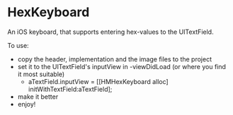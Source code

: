 HexKeyboard
===========

An iOS keyboard, that supports entering hex-values to the UITextField.


To use:
  - copy the header, implementation and the image files to the project
  - set it to the UITextField's inputView in -viewDidLoad (or where you find it most suitable)
    - aTextField.inputView = [[HMHexKeyboard alloc] initWithTextField:aTextField];
  - make it better
  - enjoy!

